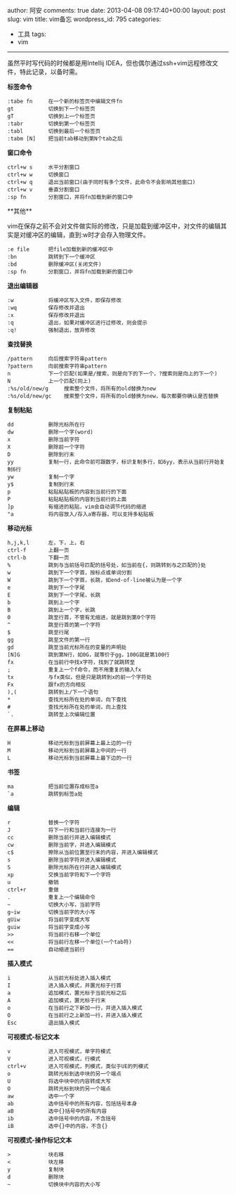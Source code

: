 author: 阿安
comments: true
date: 2013-04-08 09:17:40+00:00
layout: post
slug: vim
title: vim备忘
wordpress_id: 795
categories:
- 工具
tags:
- vim
---

虽然平时写代码的时候都是用Intellij IDEA，但也偶尔通过ssh+vim远程修改文件，特此记录，以备时需。

**标签命令**

    
    
    :tabe fn     在一个新的标签页中编辑文件fn
    gt           切换到下一个标签页
    gT           切换到上一个标签页
    :tabr        切换到第一个标签页
    :tabl        切换到最后一个标签页
    :tabm [N]    把当前tab移动到第N个tab之后
    



**窗口命令**

    
    
    ctrl+w s     水平分割窗口
    ctrl+w w     切换窗口
    ctrl+w q     退出当前窗口(由于同时有多个文件，此命令不会影响其他窗口)
    ctrl+w v     垂直分割窗口
    :sp fn       分割窗口，并将fn加载到新的窗口中
    



<!-- more -->**其他**
vim在保存之前不会对文件做实际的修改，只是加载到缓冲区中，对文件的编辑其实是对缓冲区的编辑，直到:w时才会存入物理文件。

    
    
    :e file      把file加载到新的缓冲区中
    :bn          跳转到下一个缓冲区
    :bd          删除缓冲区(关闭文件)
    :sp fn       分割窗口，并将fn加载到新的窗口中
    



**退出编辑器**

    
    
    :w           将缓冲区写入文件，即保存修改
    :wq          保存修改并退出
    :x           保存修改并退出
    :q           退出，如果对缓冲区进行过修改，则会提示
    :q!          强制退出，放弃修改
    



**查找替换**

    
    
    /pattern     向后搜索字符串pattern
    ?pattern     向前搜索字符串pattern
    n            下一个匹配(如果是/搜索，则是向下的下一个，?搜索则是向上的下一个)
    N            上一个匹配(同上)
    :%s/old/new/g     搜索整个文件，将所有的old替换为new
    :%s/old/new/gc    搜索整个文件，将所有的old替换为new，每次都要你确认是否替换
    



**复制粘贴**

    
    
    dd           删除光标所在行
    dw           删除一个字(word)
    x            删除当前字符
    X            删除前一个字符
    D            删除到行末
    yy           复制一行，此命令前可跟数字，标识复制多行，如6yy，表示从当前行开始复制6行
    yw           复制一个字
    y$           复制到行末
    p            粘贴粘贴板的内容到当前行的下面
    P            粘贴粘贴板的内容到当前行的上面
    ]p           有缩进的粘贴，vim会自动调节代码的缩进
    "a           将内容放入/存入a寄存器，可以支持多粘贴板
    



**移动光标**

    
    
    h,j,k,l      左，下，上，右
    ctrl-f       上翻一页
    ctrl-b       下翻一页
    %            跳到与当前括号匹配的括号处，如当前在{，则跳转到与之匹配的}处
    w            跳到下一个字首，按标点或单词分割
    W            跳到下一个字首，长跳，如end-of-line被认为是一个字
    e            跳到下一个字尾
    E            跳到下一个字尾，长跳
    b            跳到上一个字
    B            跳到上一个字，长跳
    0            跳至行首，不管有无缩进，就是跳到第0个字符
    ^            跳至行首的第一个字符
    $            跳至行尾
    gg           跳至文件的第一行
    gd           跳至当前光标所在的变量的声明处
    [N]G         跳到第N行，如0G，就等价于gg，100G就是第100行
    fx           在当前行中找x字符，找到了就跳转至
    ;            重复上一个f命令，而不用重复的输入fx
    tx           与fx类似，但是只是跳转到x的前一个字符处
    Fx           跟fx的方向相反
    ),(          跳转到上/下一个语句
    *            查找光标所在处的单词，向下查找
    #            查找光标所在处的单词，向上查找
    `.           跳转至上次编辑位置
    



**在屏幕上移动**

    
    
    H            移动光标到当前屏幕上最上边的一行
    M            移动光标到当前屏幕上中间的一行
    L            移动光标到当前屏幕上最下边的一行
    



**书签**

    
    
    ma           把当前位置存成标签a
    `a           跳转到标签a处
    



**编辑**

    
    
    r            替换一个字符
    J            将下一行和当前行连接为一行
    cc           删除当前行并进入编辑模式
    cw           删除当前字，并进入编辑模式
    c$           擦除从当前位置至行末的内容，并进入编辑模式
    s            删除当前字符并进入编辑模式
    S            删除光标所在行并进入编辑模式
    xp           交换当前字符和下一个字符
    u            撤销
    ctrl+r       重做
    .            重复上一个编辑命令
    ~            切换大小写，当前字符
    g~iw         切换当前字的大小写
    gUiw         将当前字变成大写
    guiw         将当前字变成小写
    >>           将当前行右移一个单位
    <<           将当前行左移一个单位(一个tab符)
    ==           自动缩进当前行
    



**插入模式**

    
    
    i            从当前光标处进入插入模式
    I            进入插入模式，并置光标于行首
    a            追加模式，置光标于当前光标之后
    A            追加模式，置光标于行末
    o            在当前行之下新加一行，并进入插入模式
    O            在当前行之上新加一行，并进入插入模式
    Esc          退出插入模式
    



**可视模式-标记文本**

    
    
    v            进入可视模式，单字符模式
    V            进入可视模式，行模式
    ctrl+v       进入可视模式，列模式，类似于UE的列模式
    o            跳转光标到选中块的另一个端点
    U            将选中块中的内容转成大写
    O            跳转光标到块的另一个端点
    aw           选中一个字
    ab           选中括号中的所有内容，包括括号本身
    aB           选中{}括号中的所有内容
    ib           选中括号中的内容，不含括号
    iB           选中{}中的内容，不含{}
    



**可视模式-操作标记文本**

    
    
    >            块右移
    <            块左移
    y            复制块
    d            删除块
    ~            切换块中内容的大小写
    




